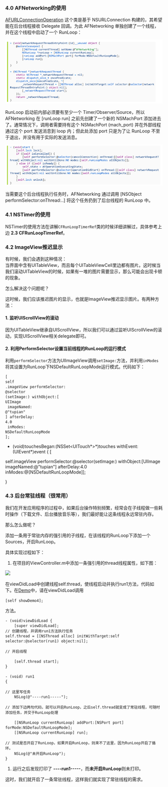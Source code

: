 ### 4.0 AFNetworking的使用

[AFURLConnectionOperation](https://github.com/AFNetworking/AFNetworking/blob/master/AFNetworking%2FAFURLConnectionOperation.m) 这个类是基于 NSURLConnection 构建的，其希望能在后台线程接收 Delegate 回调。为此 AFNetworking 单独创建了一个线程，并在这个线程中启动了一个 RunLoop：

![](/assets/import.png)

RunLoop 启动前内部必须要有至少一个 Timer/Observer/Source，所以 AFNetworking 在 \[runLoop run\] 之前先创建了一个新的 NSMachPort 添加进去了。通常情况下，调用者需要持有这个 NSMachPort \(mach\_port\) 并在外部线程通过这个 port 发送消息到 loop 内；但此处添加 port 只是为了让 RunLoop 不至于退出，并没有用于实际的发送消息。

![](/assets/import1.png)

当需要这个后台线程执行任务时，AFNetworking 通过调用 \[NSObject performSelector:onThread:..\] 将这个任务扔到了后台线程的 RunLoop 中。

### 4.1 NSTimer的使用

NSTimer的使用方法在讲解`CFRunLoopTimerRef`类的时候详细讲解过，具体参考上边 **2.3 CFRunLoopTimerRef**。

### 4.2 ImageView推迟显示

有时候，我们会遇到这种情况：  
 当界面中含有UITableView，而且每个UITableViewCell里边都有图片。这时候当我们滚动UITableView的时候，如果有一堆的图片需要显示，那么可能会出现卡顿的现象。

怎么解决这个问题呢？

这时候，我们应该推迟图片的显示，也就是ImageView推迟显示图片。有两种方法：

#### 1. 监听UIScrollView的滚动

因为UITableView继承自UIScrollView，所以我们可以通过监听UIScrollView的滚动，实现UIScrollView相关delegate即可。

#### 2. 利用PerformSelector设置当前线程的RunLoop的运行模式

利用`performSelector`方法为UIImageView调用`setImage:`方法，并利用`inModes`将其设置为RunLoop下NSDefaultRunLoopMode运行模式。代码如下：

```
[
self
.imageView performSelector:
@selector
(setImage:) withObject:[
UIImage
 imageNamed:
@"tupian"
] afterDelay:
4.0
 inModes:
NSDefaultRunLoopMode
];
```

* \(void\)touchesBegan:\(NSSet&lt;UITouch\*&gt;\*\)touches withEvent:\(UIEvent\*\)event { \[

self.imageView performSelector:@selector\(setImage:\) withObject:\[UIImage imageNamed:@"tupian"\] afterDelay:4.0 inModes:@\[NSDefaultRunLoopMode\]\];

}

### 4.3 后台常驻线程（很常用）

我们在开发应用程序的过程中，如果后台操作特别频繁，经常会在子线程做一些耗时操作（下载文件、后台播放音乐等），我们最好能让这条线程永远常驻内存。

那么怎么做呢？

添加一条用于常驻内存的强引用的子线程，在该线程的RunLoop下添加一个Sources，开启RunLoop。

具体实现过程如下：

1. 在项目的ViewController.m中添加一条强引用的thread线程属性，如下图：

![](https://upload-images.jianshu.io/upload_images/1877784-ffce8301e3bd4736.png?imageMogr2/auto-orient/strip|imageView2/2/w/700)

在viewDidLoad中创建线程self.thread，使线程启动并执行run1方法，代码如下。在[Demo](https://link.jianshu.com?t=https%3A%2F%2Fgithub.com%2Flianai911%2FYSC-RunLoopDemo)中，请在viewDidLoad调用

`[self showDemo4];`

方法。

```
- (void)viewDidLoad {
    [super viewDidLoad];    
// 创建线程，并调用run1方法执行任务
self.thread = [[NSThread alloc] initWithTarget:self selector:@selector(run1) object:nil];

// 开启线程

    [self.thread start];    
}

- (void) run1
{

// 这里写任务
    NSLog(@"----run1-----");

// 添加下边两句代码，就可以开启RunLoop，之后self.thread就变成了常驻线程，可随时添加任务，并交于RunLoop处理

    [[NSRunLoop currentRunLoop] addPort:[NSPort port] forMode:NSDefaultRunLoopMode];
    [[NSRunLoop currentRunLoop] run];

// 测试是否开启了RunLoop，如果开启RunLoop，则来不了这里，因为RunLoop开启了循环。
    NSLog(@"未开启RunLoop");
}
```

1. 运行之后发现打印了
   **----run1-----**，而**未开启RunLoop**则未打印。

这时，我们就开启了一条常驻线程，这样我们就实现了常驻线程的需求。

